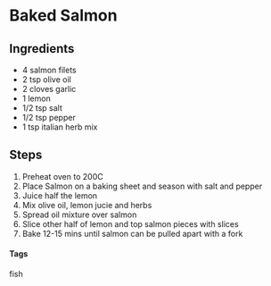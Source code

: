 # Baked Salmon

## Ingredients

* 4 salmon filets
* 2 tsp olive oil
* 2 cloves garlic
* 1 lemon
* 1/2 tsp salt
* 1/2 tsp pepper
* 1 tsp italian herb mix 

## Steps

1. Preheat oven to 200C  
2. Place Salmon on a baking sheet and season with salt and pepper
3. Juice half the lemon
4. Mix olive oil, lemon jucie and herbs
5. Spread oil mixture over salmon
6. Slice other half of lemon and top salmon pieces with slices
7. Bake 12-15 mins until salmon can be pulled apart with a fork

#### Tags
fish
